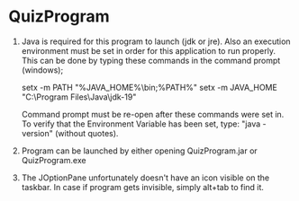# QuizProgram

1. Java is required for this program to launch (jdk or jre). Also an execution environment must be set in order for this application to run properly. This can be done by typing these commands in the command prompt (windows);

   setx -m PATH "%JAVA_HOME%\bin;%PATH%"
   setx -m JAVA_HOME "C:\Program Files\Java\jdk-19"

   Command prompt must be re-open after these commands were set in. To verify that the Environment Variable has been set, type: "java -version" (without quotes).

2. Program can be launched by either opening QuizProgram.jar or QuizProgram.exe

3. The JOptionPane unfortunately doesn't have an icon visible on the taskbar. In case if program gets invisible, simply alt+tab to find it.
